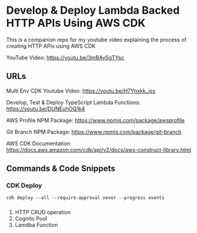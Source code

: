 # Develop & Deploy Lambda Backed HTTP APIs Using AWS CDK

This is a companion repo for my youtube video explaining the process of creating HTTP APIs using AWS CDK

YouTube Video: https://youtu.be/3mBAySgTYsc

## URLs

Multi Env CDK Youtube Video: https://youtu.be/H7Ynxkk_jss

Develop, Test & Deploy TypeScript Lambda Functions: https://youtu.be/DUNEuhOQ1k4

AWS Profile NPM Package: https://www.npmjs.com/package/awsprofile

Git Branch NPM Package: https://www.npmjs.com/package/git-branch

AWS CDK Documentation: https://docs.aws.amazon.com/cdk/api/v2/docs/aws-construct-library.html

## Commands & Code Snippets

### CDK Deploy

```
cdk deploy --all --require-approval never --progress events
```



### 
1. HTTP CRUD operation
2. Cognito Pool
3. Lamdba Function
